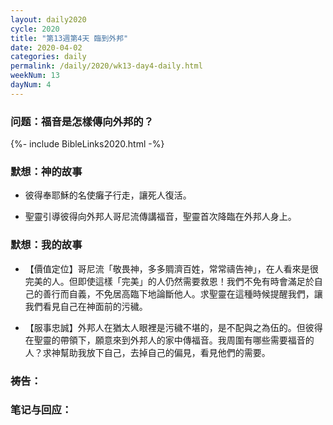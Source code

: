 ```yaml
---
layout: daily2020
cycle: 2020
title: "第13週第4天 臨到外邦"
date: 2020-04-02
categories: daily
permalink: /daily/2020/wk13-day4-daily.html
weekNum: 13
dayNum: 4
---
```


### 问题：福音是怎樣傳向外邦的？

{%- include BibleLinks2020.html -%}

### 默想：神的故事 
+ 彼得奉耶穌的名使癱子行走，讓死人復活。

+ 聖靈引導彼得向外邦人哥尼流傳講福音，聖靈首次降臨在外邦人身上。

### 默想：我的故事
+ 【價值定位】哥尼流「敬畏神，多多賙濟百姓，常常禱告神」，在人看來是很完美的人。但即使這樣「完美」的人仍然需要救恩！我們不免有時會滿足於自己的善行而自義，不免居高臨下地論斷他人。求聖靈在這種時候提醒我們，讓我們看見自己在神面前的污穢。

+ 【服事忠誠】外邦人在猶太人眼裡是污穢不堪的，是不配與之為伍的。但彼得在聖靈的帶領下，願意來到外邦人的家中傳福音。我周圍有哪些需要福音的人？求神幫助我放下自己，去掉自己的偏見，看見他們的需要。

### 祷告：

### 笔记与回应：
